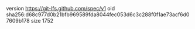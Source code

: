 version https://git-lfs.github.com/spec/v1
oid sha256:d68c977d0b21bfb969589fda8044fec053d6c3c288f0f1ae73acf6d07609b178
size 1752
